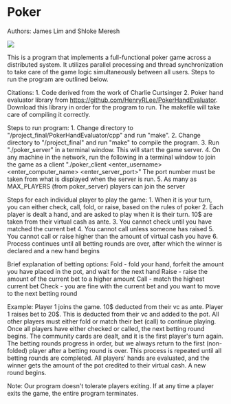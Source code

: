 # Poker
Authors:
James Lim and Shloke Meresh

![](https://www.google.com/search?q=image&sxsrf=AJOqlzXU1dQvQf6W_C85nl7GHKBHMQYKcw:1679255884122&source=lnms&tbm=isch&sa=X&ved=2ahUKEwjL6NbT4-j9AhVglIkEHYXkDxkQ_AUoAXoECAEQAw&biw=1440&bih=789&dpr=2#imgrc=Pso-9ayGpy0KlM)

This is a program that implements a full-functional poker game across a distributed system. It utilizes parallel processing and thread synchronization to take care of the game logic simultaneously between all users. Steps to run the program are outlined below. 

Citations:
    1. Code derived from the work of Charlie Curtsinger
    2. Poker hand evaluator library from https://github.com/HenryRLee/PokerHandEvaluator. Download this library in order for the program to run. The makefile will take care of compiling it correctly. 

Steps to run program:
    1. Change directory to "/project_final/PokerHandEvaluator/cpp" and run "make".
    2. Change directory to "/project_final" and run "make" to compile the program.
    3. Run "./poker_server" in a terminal window. This will start the game server.
    4. On any machine in the network, run the following in a terminal window to join the game as a client
       "./poker_client <enter_username> <enter_computer_name> <enter_server_port>"
       The port number must be taken from what is displayed when the server is run.
    5. As many as MAX_PLAYERS (from poker_server) players can join the server

Steps for each individual player to play the game:
    1. When it is your turn, you can either check, call, fold, or raise, based on the rules of poker
    2. Each player is dealt a hand, and are asked to play when it is their turn. 10$ are taken from their virtual cash as ante.
    3. You cannot check until you have matched the current bet
    4. You cannot call unless someone has raised
    5. You cannot call or raise higher than the amount of virtual cash you have
    6. Process continues until all betting rounds are over, after which the winner is declared and a new hand begins

Brief explanation of betting options:
    Fold - fold your hand, forfeit the amount you have placed in the pot, and wait for the next hand
    Raise - raise the amount of the current bet to a higher amount
    Call - match the highest current bet
    Check - you are fine with the current bet and you want to move to the next betting round

Example:
Player 1 joins the game. 10$ deducted from their vc as ante.
Player 1 raises bet to 20$. This is deducted from their vc and added to the pot.
All other players must either fold or match their bet (call) to continue playing.
Once all players have either checked or called, the next betting round begins.
The community cards are dealt, and it is the first player's turn again. 
The betting rounds progress in order, but we always return to the first (non-folded) player after a betting round is over.
This process is repeated until all betting rounds are completed.
All players' hands are evaluated, and the winner gets the amount of the pot credited to their virtual cash.
A new round begins.

Note: Our program doesn't tolerate players exiting. 
      If at any time a player exits the game, the entire program terminates.
